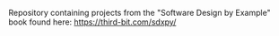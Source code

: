 Repository containing projects from the "Software Design by Example" book found here: https://third-bit.com/sdxpy/
